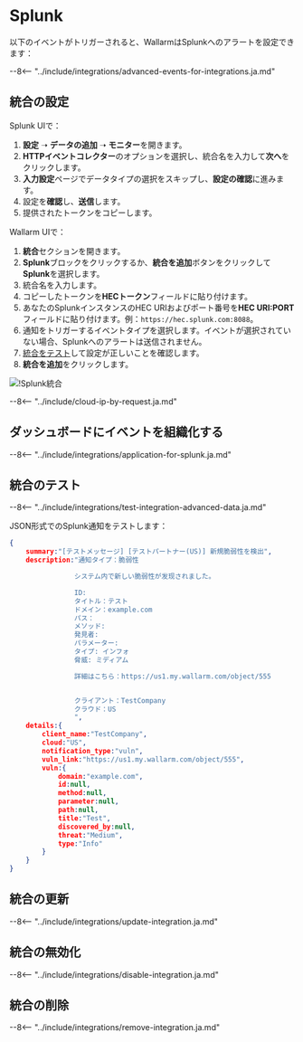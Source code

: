 [splunk-dashboard-by-wallarm-img]: ../../../images/user-guides/settings/integrations/splunk-dashboard-by-wallarm.png

#   Splunk

以下のイベントがトリガーされると、WallarmはSplunkへのアラートを設定できます：

--8<-- "../include/integrations/advanced-events-for-integrations.ja.md"

##  統合の設定

Splunk UIで：

1. **設定** ➝ **データの追加** ➝ **モニター**を開きます。
2. **HTTPイベントコレクター**のオプションを選択し、統合名を入力して**次へ**をクリックします。
3. **入力設定**ページでデータタイプの選択をスキップし、**設定の確認**に進みます。
4. 設定を**確認**し、**送信**します。
5. 提供されたトークンをコピーします。

Wallarm UIで：

1. **統合**セクションを開きます。
2. **Splunk**ブロックをクリックするか、**統合を追加**ボタンをクリックして**Splunk**を選択します。
3. 統合名を入力します。
4. コピーしたトークンを**HECトークン**フィールドに貼り付けます。
5. あなたのSplunkインスタンスのHEC URIおよびポート番号を**HEC URI:PORT**フィールドに貼り付けます。例：`https://hec.splunk.com:8088`。
6. 通知をトリガーするイベントタイプを選択します。イベントが選択されていない場合、Splunkへのアラートは送信されません。
7. [統合をテスト](#統合のテスト)して設定が正しいことを確認します。
8. **統合を追加**をクリックします。

![!Splunk統合](../../../images/user-guides/settings/integrations/add-splunk-integration.png)

--8<-- "../include/cloud-ip-by-request.ja.md"

## ダッシュボードにイベントを組織化する

--8<-- "../include/integrations/application-for-splunk.ja.md"

## 統合のテスト

--8<-- "../include/integrations/test-integration-advanced-data.ja.md"

JSON形式でのSplunk通知をテストします：

```json
{
    summary:"[テストメッセージ] [テストパートナー(US)] 新規脆弱性を検出",
    description:"通知タイプ：脆弱性

                システム内で新しい脆弱性が发现されました。

                ID: 
                タイトル：テスト
                ドメイン：example.com
                パス：
                メソッド: 
                発見者: 
                パラメーター: 
                タイプ: インフォ
                脅威: ミディアム

                詳細はこちら：https://us1.my.wallarm.com/object/555


                クライアント：TestCompany
                クラウド：US
                ",
    details:{
        client_name:"TestCompany",
        cloud:"US",
        notification_type:"vuln",
        vuln_link:"https://us1.my.wallarm.com/object/555",
        vuln:{
            domain:"example.com",
            id:null,
            method:null,
            parameter:null,
            path:null,
            title:"Test",
            discovered_by:null,
            threat:"Medium",
            type:"Info"
        }
    }
}
```

## 統合の更新

--8<-- "../include/integrations/update-integration.ja.md"

## 統合の無効化

--8<-- "../include/integrations/disable-integration.ja.md"

## 統合の削除

--8<-- "../include/integrations/remove-integration.ja.md"
